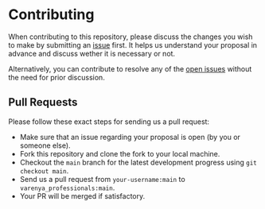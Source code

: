 # Contributing

When contributing to this repository, please discuss the changes you wish to make by submitting an [issue](https://github.com/varenya-dev/varenya_professionals/issues) first. It helps us understand your proposal in advance and discuss wether it is necessary or not.

Alternatively, you can contribute to resolve any of the [open issues](https://github.com/varenya-dev/varenya_professionals/issues) without the need for prior discussion.

## Pull Requests
Please follow these exact steps for sending us a pull request:

-   Make sure that an issue regarding your proposal is open (by you or someone else).
-   Fork this repository and clone the fork to your local machine.
-   Checkout the `main` branch for the latest development progress using `git checkout main`.
-   Send us a pull request from `your-username:main` to `varenya_professionals:main`.
-   Your PR will be merged if satisfactory.

